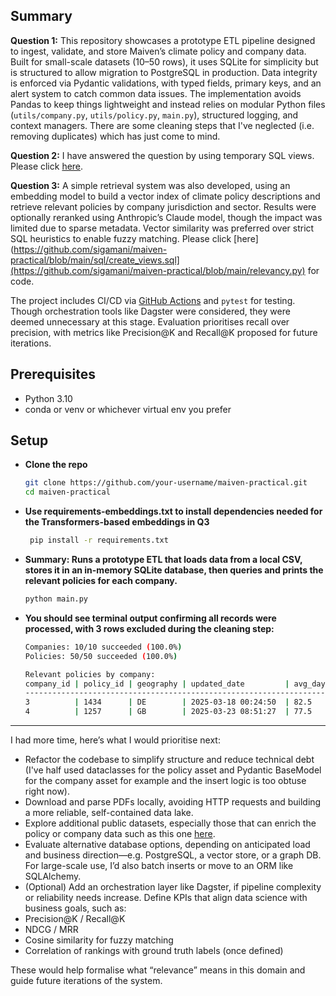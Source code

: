 ## Summary

**Question 1:** This repository showcases a prototype ETL pipeline designed to ingest, validate, and store Maiven’s climate policy and company data. Built for small-scale datasets (10–50 rows), it uses SQLite for simplicity but is structured to allow migration to PostgreSQL in production. Data integrity is enforced via Pydantic validations, with typed fields, primary keys, and an alert system to catch common data issues. The implementation avoids Pandas to keep things lightweight and instead relies on modular Python files (`utils/company.py`, `utils/policy.py`,  `main.py`), structured logging, and context managers. There are some cleaning steps that I've neglected (i.e. removing duplicates) which has just come to mind. 

**Question 2:** I have answered the question by using temporary SQL views. Please click [here](https://github.com/sigamani/maiven-practical/blob/main/sql/create_views.sql).

**Question 3:** A simple retrieval system was also developed, using an embedding model to build a vector index of climate policy descriptions and retrieve relevant policies by company jurisdiction and sector. Results were optionally reranked using Anthropic’s Claude model, though the impact was limited due to sparse metadata. Vector similarity was preferred over strict SQL heuristics to enable fuzzy matching. Please click [here](https://github.com/sigamani/maiven-practical/blob/main/sql/create_views.sql](https://github.com/sigamani/maiven-practical/blob/main/relevancy.py) for code.

The project includes CI/CD via [GitHub Actions](https://github.com/sigamani/maiven-practical/actions) and `pytest` for testing. Though orchestration tools like Dagster were considered, they were deemed unnecessary at this stage. Evaluation prioritises recall over precision, with metrics like Precision@K and Recall@K proposed for future iterations.

## Prerequisites

- Python 3.10 
- conda or venv or whichever virtual env you prefer

## Setup

- **Clone the repo**  
   ```bash
   git clone https://github.com/your-username/maiven-practical.git
   cd maiven-practical
   ```

- **Use requirements-embeddings.txt to install dependencies needed for the Transformers-based embeddings in Q3** 
   ```bash
 	pip install -r requirements.txt
   ```
  	
- **Summary: Runs a prototype ETL that loads data from a local CSV, stores it in an in-memory SQLite database, then queries and prints the relevant policies for each company.** 
  ```python
  python main.py
  ```

- **You should see terminal output confirming all records were processed, with 3 rows excluded during the cleaning step:**
  ```bash
  Companies: 10/10 succeeded (100.0%)
  Policies: 50/50 succeeded (100.0%)  

  Relevant policies by company:
  company_id | policy_id | geography | updated_date         | avg_days
  -------------------------------------------------------------------
  3          | 1434      | DE        | 2025-03-18 00:24:50  | 82.5
  4          | 1257      | GB        | 2025-03-23 08:51:27  | 77.5
  ```
---

I had more time, here’s what I would prioritise next:
- Refactor the codebase to simplify structure and reduce technical debt (I've half used dataclasses for the policy asset and Pydantic BaseModel for the company asset for example and the insert logic is too obtuse right now).
- Download and parse PDFs locally, avoiding HTTP requests and building a more reliable, self-contained data lake.
- Explore additional public datasets, especially those that can enrich the policy or company data such as this one [here](https://www.eea.europa.eu/en/datahub/datahubitem-view/6f1efaf1-ae32-48cb-b962-0891f84b1f5f?activeAccordion=1090804).
- Evaluate alternative database options, depending on anticipated load and business direction—e.g. PostgreSQL, a vector store, or a graph DB. For large-scale use, I’d also batch inserts or move to an ORM like SQLAlchemy.
- (Optional) Add an orchestration layer like Dagster, if pipeline complexity or reliability needs increase.
Define KPIs that align data science with business goals, such as:
 - Precision@K / Recall@K
 - NDCG / MRR
 - Cosine similarity for fuzzy matching
 - Correlation of rankings with ground truth labels (once defined)

These would help formalise what “relevance” means in this domain and guide future iterations of the system.

